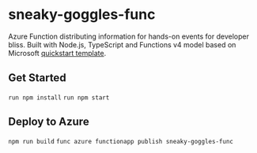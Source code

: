 # sneaky-goggles-func

Azure Function distributing information for hands-on events for developer bliss. Built with Node.js, TypeScript and Functions v4 model based on Microsoft [quickstart template](https://learn.microsoft.com/azure/azure-functions/create-first-function-cli-typescript?tabs=windows%2Cazure-cli%2Cbrowser&pivots=nodejs-model-v4).

## Get Started

`run npm install`
`run npm start`

## Deploy to Azure

`npm run build`
`func azure functionapp publish sneaky-goggles-func`
